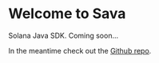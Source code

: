# Welcome to Sava

Solana Java SDK. Coming soon...

In the meantime check out the [Github repo](https://github.com/Sava-Software/sava).
